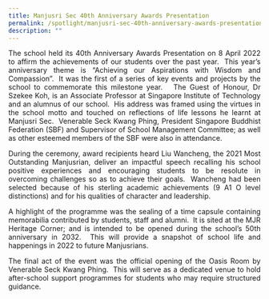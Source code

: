 ```yaml
---
title: Manjusri Sec 40th Anniversary Awards Presentation
permalink: /spotlight/manjusri-sec-40th-anniversary-awards-presentation/
description: ""
---
```


<p style="text-align: justify;">The school held its 40th Anniversary Awards Presentation on 8 April 2022 to affirm the achievements of our students over the past year.  This year’s anniversary theme is “Achieving our Aspirations with Wisdom and Compassion”.  It was the first of a series of key events and projects by the school to commemorate this milestone year.   The Guest of Honour, Dr Szekee Koh, is an Associate Professor at Singapore Institute of Technology and an alumnus of our school.  His address was framed using the virtues in the school motto and touched on reflections of life lessons he learnt at Manjusri Sec.  Venerable Seck Kwang Phing, President Singapore Buddhist Federation (SBF) and Supervisor of School Management Committee; as well as other esteemed members of the SBF were also in attendance.</p>

<p style="text-align: justify;">During the ceremony, award recipients heard Liu Wancheng, the 2021 Most Outstanding Manjusrian, deliver an impactful speech recalling his school positive experiences and encouraging students to be resolute in overcoming challenges so as to achieve their goals.  Wancheng had been selected because of his sterling academic achievements (9 A1 O level distinctions) and for his qualities of character and leadership.</p>


<p style="text-align: justify;">A highlight of the programme was the sealing of a time capsule containing memorabilia contributed by students, staff and alumni.  It is sited at the MJR Heritage Corner; and is intended to be opened during the school’s 50th anniversary in 2032.  This will provide a snapshot of school life and happenings in 2022 to future Manjusrians.</p>


<p style="text-align: justify;">The final act of the event was the official opening of the Oasis Room by Venerable Seck Kwang Phing.  This will serve as a dedicated venue to hold after-school support programmes for students who may require structured guidance.</p>
